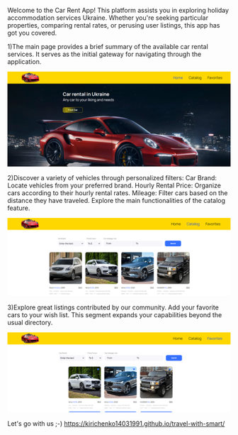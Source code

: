 Welcome to the Car Rent App! This platform assists you in exploring holiday
accommodation services Ukraine. Whether you're seeking particular properties,
comparing rental rates, or perusing user listings, this app has got you covered.

1)The main page provides a brief summary of the available car rental services.
It serves as the initial gateway for navigating through the application.

![main page](/public/home.png)

2)Discover a variety of vehicles through personalized filters: Car Brand: Locate
vehicles from your preferred brand. Hourly Rental Price: Organize cars according
to their hourly rental rates. Mileage: Filter cars based on the distance they
have traveled. Explore the main functionalities of the catalog feature.

![catalog](/public/catalog.png)

3)Explore great listings contributed by our community. Add your favorite cars to
your wish list. This segment expands your capabilities beyond the usual
directory.

![favorites](/public/favorites.png)

Let's go with us ;-) https://kirichenko14031991.github.io/travel-with-smart/
